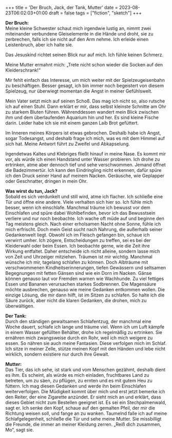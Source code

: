 +++
title = 'Der Bruch, Jack, der Tank, Mutter'
date = 2023-08-23T06:02:03+01:00
draft = false
tags = ["fiction", "sketch"]
+++

**Der Bruch:**  
Meine kleine Schwester schaut mich irgendwie lustig an, nimmt zwei miteinander verbundene Gleiselemente in die Hände und droht, sie zu zerbrechen, falls ich sie nicht auf den Arm nehme. Ich erleide einen Leistenbruch, aber ich halte sie.

Das Jesuskind richtet seinen Blick nur auf mich. Ich fühle keinen Schmerz.

Meine Mutter ermahnt mich: „Trete nicht schon wieder die Socken auf den Kleiderschrank!“

Mir fehlt einfach das Interesse, um mich weiter mit der Spielzeugeisenbahn zu beschäftigen. Besser gesagt, ich bin immer noch begeistert von diesem Spielzeug, nur überwiegt momentan die Angst in meiner Gefühlswelt.

Mein Vater setzt mich auf seinen Schoß. Das mag ich nicht so, also rutsche ich auf einen Stuhl. Dann erklärt er mir, dass selbst kleinste Schnitte am Ohr zu starkem Bluten führen. Währenddessen wandert mein Blick zwischen ihm und dem überlaufenden Aquarium hin und her. Es sind kleine Fische darin. Leider habe ich sie mit einem ganzen Laib Brot gefüttert.

Im Inneren meines Körpers ist etwas gebrochen. Deshalb habe ich Angst, sogar Todesangst, und deshalb frage ich mich, was es mit dem Himmel auf sich hat. Meine Antwort führt zu Zweifel und Abkapselung.

Irgendetwas Kaltes und Klebriges fließt hinauf in meine Nase. Es kommt mir vor, als würde ich einen Handstand unter Wasser probieren. Ich drohe zu ertrinken, atme aber dennoch tief und sehe verschwommen. Jemand öffnet die Badezimmertür. Ich kann den Eindringling nicht erkennen, dafür spüre ich den Druck seiner Hand auf meinem Nacken. Geräusche, wie Geplapper oder Geschnatter, dringen in mein Ohr.

**Was wirst du tun, Jack?**  
Sobald es sich verdunkelt und still wird, atme ich flacher. Ich schließe eine Tür und öffne eine andere. Viele verhalten sich hier so. Ich fühle mich besser, wenn ich einschlafe. Manchmal träume ich bewusst vor dem Einschlafen und spüre dabei Wohlbefinden, bevor ich das Bewusstsein verliere und nur noch beobachte. Ich wache oft müde auf und beginne den Tag meistens gleich. Nach einer erholsamen Nacht ohne Sonne, fühle ich mich erfrischt. Doch mein Geist sucht nach Nahrung, die außerhalb seiner Gedankenwelt liegt. Obwohl ich im Fleisch gefangen bin, schaue ich verwirrt umher. Ich zögere, Entscheidungen zu treffen, sei es bei der Kleiderwahl oder beim Essen. Ich beobachte gerne, wie die Zeit ihre Wirkung entfaltet. Daher entscheide ich nicht alleine, sondern lasse mich von Zeit und Uhrzeiger mitziehen. Träumen ist mir wichtig. Manchmal wünsche ich mir, tagelang schlafen zu können. Doch Albträume mit verschwommenen Kindheitserinnerungen, tiefen Gewässern und seltsamen Begegnungen mit fetten Gänsen sind wie ein Dorn im Nacken. Gänse können genauso laut vor Fremden warnen wie Wachhunde. Zu viel fettiges Essen und Bananen verursachen starkes Sodbrennen. Die Magensäure möchte ausbrechen, genauso wie meine Gedanken entkommen wollen. Die einzige Lösung, die mir dann hilft, ist im Sitzen zu schlafen. So halte ich die Säure zurück, aber nicht die klaren Gedanken, die drohen, mich zu überwältigen.

**Der Tank:**  
Durch den ständigen gewaltsamen Schlafentzug, der manchmal eine Woche dauert, schlafe ich lange und träume viel. Wenn ich um Luft kämpfe in einem Wasser gefüllten Behälter, drohe ich regelmäßig zu ertrinken. Sie ernähren mich zwangsweise durch ein Rohr, weil ich mich weigere zu essen. So nähren sie auch meine Fantasien. Diese verfolgen mich im Schlaf. Ich sitze in meiner Zelle, stütze meinen Kopf mit den Händen und lebe nicht wirklich, sondern existiere nur durch ihre Gewalt.

**Mutter:**  
Das Tier, das ich sehe, ist stark und vom Menschen gezähmt, deshalb dient es ihm. Es scheint, als würde es mich einladen, fruchtbares Land zu betreten, um zu säen, zu pflügen, zu ernten und es mit gutem Heu zu füttern. Ich mag diesen Gedanken und werde ihn beim Einschlafen weiterverfolgen. Die Müdigkeit kommt über mich und erst jetzt bemerke ich den Reiter, der eine Zigarette anzündet. Er sieht mich an und erklärt, dass dieses Gebiet nicht zum Bestellen geeignet ist. Es sei ein Stechpalmenwald, sagt er. Ich senke den Kopf, schaue auf den gemalten Pfeil, der mir die Richtung weisen soll, und fange an zu wanken. Taumelnd falle ich auf meine Schlafgelegenheit, schließe die Tür und sehe meine Mutter. Sie missbilligt die Freunde, die immer an meiner Kleidung zerren. „Reiß dich zusammen, Mo“, sagt sie.



